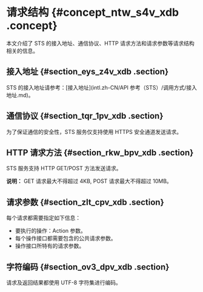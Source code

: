 # 请求结构 {#concept_ntw_s4v_xdb .concept}

本文介绍了 STS 的接入地址、通信协议、HTTP 请求方法和请求参数等请求结构相关的信息。

## 接入地址 {#section_eys_z4v_xdb .section}

STS 的接入地址请参考：[接入地址](intl.zh-CN/API 参考（STS）/调用方式/接入地址.md)。

## 通信协议 {#section_tqr_1pv_xdb .section}

为了保证通信的安全性，STS 服务仅支持使用 HTTPS 安全通道发送请求。

## HTTP 请求方法 {#section_rkw_bpv_xdb .section}

STS 服务支持 HTTP GET/POST 方法发送请求。

**说明：** GET 请求最大不得超过 4KB, POST 请求最大不得超过 10MB。

## 请求参数 {#section_zlt_cpv_xdb .section}

每个请求都需要指定如下信息：

-   要执行的操作：Action 参数。
-   每个操作接口都需要包含的公共请求参数。
-   操作接口所特有的请求参数。

## 字符编码 {#section_ov3_dpv_xdb .section}

请求及返回结果都使用 UTF-8 字符集进行编码。

